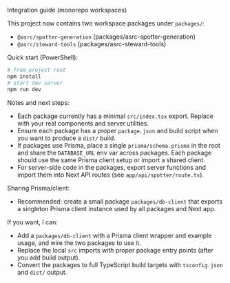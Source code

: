 Integration guide (monorepo workspaces)

This project now contains two workspace packages under `packages/`:
- `@asrc/spotter-generation` (packages/asrc-spotter-generation)
- `@asrc/steward-tools` (packages/asrc-steward-tools)

Quick start (PowerShell):

```powershell
# from project root
npm install
# start dev server
npm run dev
```

Notes and next steps:
- Each package currently has a minimal `src/index.tsx` export. Replace with your real components and server utilities.
- Ensure each package has a proper `package.json` and build script when you want to produce a `dist/` build.
- If packages use Prisma, place a single `prisma/schema.prisma` in the root and share the `DATABASE_URL` env var across packages. Each package should use the same Prisma client setup or import a shared client.
- For server-side code in the packages, export server functions and import them into Next API routes (see `app/api/spotter/route.ts`).

Sharing Prisma/client:
- Recommended: create a small package `packages/db-client` that exports a singleton Prisma client instance used by all packages and Next app.

If you want, I can:
- Add a `packages/db-client` with a Prisma client wrapper and example usage, and wire the two packages to use it.
- Replace the local `src` imports with proper package entry points (after you add build output).
- Convert the packages to full TypeScript build targets with `tsconfig.json` and `dist/` output.

